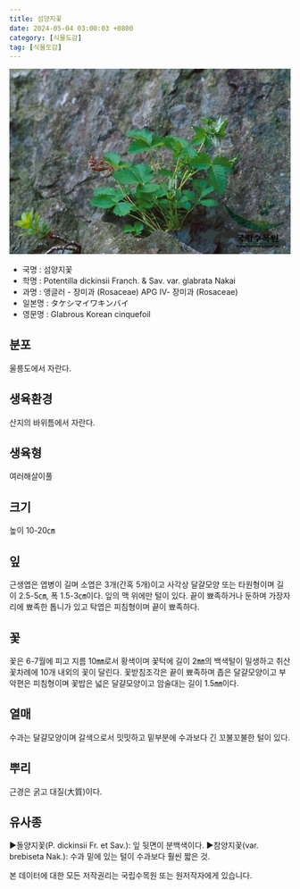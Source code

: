 ```yaml
---
title: 섬양지꽃
date: 2024-05-04 03:00:03 +0800
category: [식물도감]
tag: [식물도감]
---
```




![섬양지꽃](/assets/img/fileUpload/plants/basic/Rosaceae/Potentilla/13385/13385_1_th2.jpg)
- 국명 : 섬양지꽃
- 학명 : Potentilla dickinsii Franch. & Sav. var. glabrata Nakai
- 과명 : 앵글러 - 장미과 (Rosaceae) APG Ⅳ- 장미과 (Rosaceae)
- 일본명 : タケシマイワキンバイ
- 영문명 : Glabrous Korean cinquefoil


## 분포
울릉도에서 자란다.
## 생육환경
산지의 바위틈에서 자란다.
## 생육형
여러해살이풀 
## 크기
높이 10-20㎝
## 잎
근생엽은 엽병이 길며 소엽은 3개(간혹 5개)이고 사각상 달걀모양 또는 타원형이며 길이 2.5-5㎝, 폭 1.5-3㎝이다. 잎의 맥 위에만 털이 있다. 끝이 뾰족하거나 둔하며 가장자리에 뾰족한 톱니가 있고 탁엽은 피침형이며 끝이 뾰족하다.
## 꽃
꽃은 6-7월에 피고 지름 10㎜로서 황색이며 꽃턱에 길이 2㎜의 백색털이 밀생하고 취산꽃차례에 10개 내외의 꽃이 달린다. 꽃받침조각은 끝이 뾰족하며 좁은 달걀모양이고 부악편은 피침형이며 꽃밥은 넓은 달걀모양이고 암술대는 길이 1.5㎜이다.
## 열매
수과는 달걀모양이며 갈색으로서 밋밋하고 밑부분에 수과보다 긴 꼬불꼬불한 털이 있다.
## 뿌리
근경은 굵고 대질(大質)이다.
## 유사종
▶돌양지꽃(P. dickinsii Fr. et Sav.): 잎 뒷면이 분백색이다. 
▶참양지꽃(var. brebiseta Nak.): 수과 밑에 있는 털이 수과보다 훨씬 짧은 것.






본 데이터에 대한 모든 저작권리는 국립수목원 또는 원저작자에게 있습니다.
